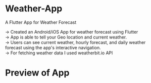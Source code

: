 # Weather-App
A Flutter App for Weather Forecast

-> Created an Android/iOS App for weather forecast using Flutter
<br>
-> App is able to tell your Geo location and current weather.
<br>
-> Users can see current weather, hourly forecast, and daily weather forecast using the app's interactive navigation.
<br>
-> For fetching weather data I used weatherbit.io API

# Preview of App

[](https://github.com/udaram/Weather-App/blob/master/waetherapp.gif)
